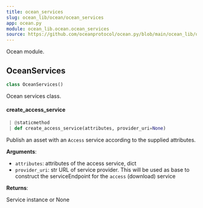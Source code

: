 ```yaml
---
title: ocean_services
slug: ocean_lib/ocean/ocean_services
app: ocean.py
module: ocean_lib.ocean.ocean_services
source: https://github.com/oceanprotocol/ocean.py/blob/main/ocean_lib/ocean/ocean_services.py
---
```

Ocean module.

## OceanServices

```python
class OceanServices()
```

Ocean services class.

#### create\_access\_service

```python
 | @staticmethod
 | def create_access_service(attributes, provider_uri=None)
```

Publish an asset with an `Access` service according to the supplied attributes.

**Arguments**:

- `attributes`: attributes of the access service, dict
- `provider_uri`: str URL of service provider. This will be used as base to
construct the serviceEndpoint for the `access` (download) service

**Returns**:

Service instance or None

